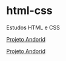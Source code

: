 # html-css
 Estudos HTML e CSS

 <a href="https://davigirao.github.io/ex021-desafio10-.html/">Projeto Andorid</a>

 <a href="https://davigirao.github.io//">Projeto Andorid</a>

 